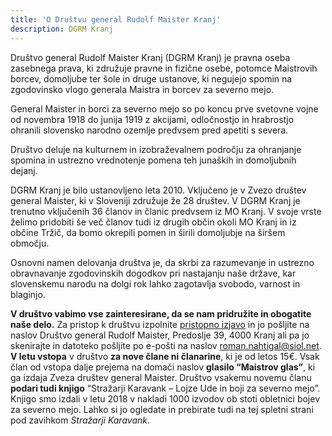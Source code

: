 ```yaml
---
title: 'O Društvu general Rudolf Maister Kranj'
description: DGRM Kranj
---
```


Društvo general Rudolf Maister Kranj (DGRM Kranj) je pravna oseba zasebnega prava, ki združuje pravne in fizične osebe, potomce Maistrovih borcev, domoljube ter šole in druge ustanove, ki negujejo spomin na zgodovinsko vlogo  generala Maistra in borcev za severno mejo. 

General Maister in borci  za severno mejo so po koncu prve svetovne vojne od novembra 1918 do junija 1919 z akcijami, odločnostjo in hrabrostjo ohranili slovensko narodno ozemlje predvsem pred apetiti s severa.

Društvo deluje na kulturnem in izobraževalnem področju za ohranjanje  spomina in ustrezno vrednotenje pomena  teh junaških in domoljubnih dejanj.

DGRM Kranj je bilo ustanovljeno leta 2010. Vključeno je v Zvezo društev general Maister, ki v Sloveniji  združuje že 28 društev. V DGRM Kranj je trenutno vključenih 36 članov in članic predvsem iz MO Kranj. V svoje vrste želimo pridobiti še več članov tudi iz drugih občin okoli MO Kranj in iz občine Tržič, da bomo okrepili pomen in širili domoljubje na širšem območju. 

Osnovni namen delovanja društva je, da skrbi za razumevanje in ustrezno obravnavanje zgodovinskih dogodkov pri nastajanju naše države, kar slovenskemu narodu na dolgi rok lahko zagotavlja svobodo, varnost in blaginjo.

**V društvo vabimo vse zainteresirane, da se nam pridružite in obogatite naše delo.** Za pristop k društvu izpolnite [pristopno izjavo](/drugi-dokumenti-drustva/Pristopna_izjava_v_Drustvo_general_Maister_Kranj.pdf) in jo pošljite na naslov Društvo general Rudolf Maister, Predoslje 39, 4000 Kranj ali pa jo skenirajte in datoteko pošljite po e-pošti na naslov roman.nahtigal@siol.net. **V letu vstopa** v društvo **za nove člane ni članarine**, ki je od letos 15€. Vsak član od vstopa dalje prejema na domači naslov **glasilo “Maistrov glas”**, ki ga izdaja Zveza društev general Maister. Društvo vsakemu novemu članu **podari tudi knjigo** “Stražarji Karavank – Lojze Ude in boji za severno mejo”. Knjigo smo izdali v letu 2018 v nakladi 1000 izvodov ob stoti obletnici bojev za severno mejo. Lahko si jo ogledate in prebirate tudi na tej spletni strani pod zavihkom *Stražarji Karavank*.